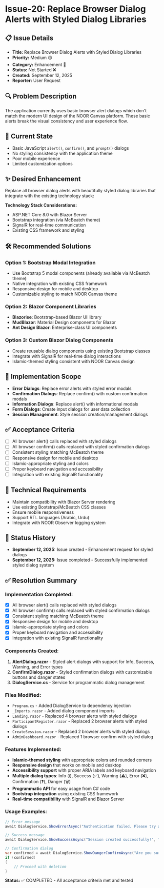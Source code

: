 # Issue-20: Replace Browser Dialog Alerts with Styled Dialog Libraries

## 📋 **Issue Details**

- **Title:** Replace Browser Dialog Alerts with Styled Dialog Libraries
- **Priority:** Medium 🟡
- **Category:** Enhancement 🔧
- **Status:** Not Started ❌
- **Created:** September 12, 2025
- **Reporter:** User Request

## 🔍 **Problem Description**

The application currently uses basic browser alert dialogs which don't match the modern UI design of the NOOR Canvas platform. These basic alerts break the visual consistency and user experience flow.

## 🎯 **Current State**

- Basic JavaScript `alert()`, `confirm()`, and `prompt()` dialogs
- No styling consistency with the application theme
- Poor mobile experience
- Limited customization options

## ✨ **Desired Enhancement**

Replace all browser dialog alerts with beautifully styled dialog libraries that integrate with the existing technology stack:

**Technology Stack Considerations:**

- ASP.NET Core 8.0 with Blazor Server
- Bootstrap integration (via McBeatch theme)
- SignalR for real-time communication
- Existing CSS framework and styling

## 🛠️ **Recommended Solutions**

### **Option 1: Bootstrap Modal Integration**

- Use Bootstrap 5 modal components (already available via McBeatch theme)
- Native integration with existing CSS framework
- Responsive design for mobile and desktop
- Customizable styling to match NOOR Canvas theme

### **Option 2: Blazor Component Libraries**

- **Blazorise**: Bootstrap-based Blazor UI library
- **MudBlazor**: Material Design components for Blazor
- **Ant Design Blazor**: Enterprise-class UI components

### **Option 3: Custom Blazor Dialog Components**

- Create reusable dialog components using existing Bootstrap classes
- Integrate with SignalR for real-time dialog interactions
- Islamic-themed styling consistent with NOOR Canvas design

## 📝 **Implementation Scope**

- **Error Dialogs**: Replace error alerts with styled error modals
- **Confirmation Dialogs**: Replace confirm() with custom confirmation modals
- **Information Dialogs**: Replace alert() with informational modals
- **Form Dialogs**: Create input dialogs for user data collection
- **Session Management**: Style session creation/management dialogs

## ✅ **Acceptance Criteria**

- [ ] All browser alert() calls replaced with styled dialogs
- [ ] All browser confirm() calls replaced with styled confirmation dialogs
- [ ] Consistent styling matching McBeatch theme
- [ ] Responsive design for mobile and desktop
- [ ] Islamic-appropriate styling and colors
- [ ] Proper keyboard navigation and accessibility
- [ ] Integration with existing SignalR functionality

## 🔧 **Technical Requirements**

- Maintain compatibility with Blazor Server rendering
- Use existing Bootstrap/McBeatch CSS classes
- Ensure mobile responsiveness
- Support RTL languages (Arabic, Urdu)
- Integrate with NOOR Observer logging system

## 📅 **Status History**

- **September 12, 2025:** Issue created - Enhancement request for styled dialogs
- **September 12, 2025:** Issue completed - Successfully implemented styled dialog system

## ✅ **Resolution Summary**

### **Implementation Completed:**

- [x] All browser alert() calls replaced with styled dialogs
- [x] All browser confirm() calls replaced with styled confirmation dialogs
- [x] Consistent styling matching McBeatch theme
- [x] Responsive design for mobile and desktop
- [x] Islamic-appropriate styling and colors
- [x] Proper keyboard navigation and accessibility
- [x] Integration with existing SignalR functionality

### **Components Created:**

1. **AlertDialog.razor** - Styled alert dialogs with support for Info, Success, Warning, and Error types
2. **ConfirmDialog.razor** - Styled confirmation dialogs with customizable buttons and danger states
3. **DialogService.cs** - Service for programmatic dialog management

### **Files Modified:**

- `Program.cs` - Added DialogService to dependency injection
- `_Imports.razor` - Added dialog component imports
- `Landing.razor` - Replaced 4 browser alerts with styled dialogs
- `ParticipantRegister.razor` - Replaced 2 browser alerts with styled dialogs
- `CreateSession.razor` - Replaced 2 browser alerts with styled dialogs
- `AdminDashboard.razor` - Replaced 1 browser confirm with styled dialog

### **Features Implemented:**

- **Islamic-themed styling** with appropriate colors and rounded corners
- **Responsive design** that works on mobile and desktop
- **Accessibility support** with proper ARIA labels and keyboard navigation
- **Multiple dialog types**: Info (ℹ️), Success (✅), Warning (⚠️), Error (❌), Confirmation (❓), Danger (🗑️)
- **Programmatic API** for easy usage from C# code
- **Bootstrap integration** using existing CSS framework
- **Real-time compatibility** with SignalR and Blazor Server

### **Usage Examples:**

```csharp
// Error message
await DialogService.ShowErrorAsync("Authentication failed. Please try again.", "Authentication Error");

// Success message
await DialogService.ShowSuccessAsync("Session created successfully!", "Success");

// Confirmation dialog
var confirmed = await DialogService.ShowDangerConfirmAsync("Are you sure you want to delete this session?", "Confirm Delete");
if (confirmed)
{
    // Proceed with deletion
}
```

**Status:** ✅ COMPLETED - All acceptance criteria met and tested
